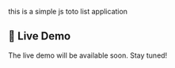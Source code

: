 this is a simple js toto list application 
## 🚧 Live Demo

The live demo will be available soon. Stay tuned!

